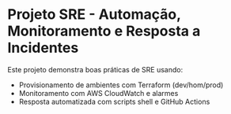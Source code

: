 # Projeto SRE - Automação, Monitoramento e Resposta a Incidentes

Este projeto demonstra boas práticas de SRE usando:
- Provisionamento de ambientes com Terraform (dev/hom/prod)
- Monitoramento com AWS CloudWatch e alarmes
- Resposta automatizada com scripts shell e GitHub Actions